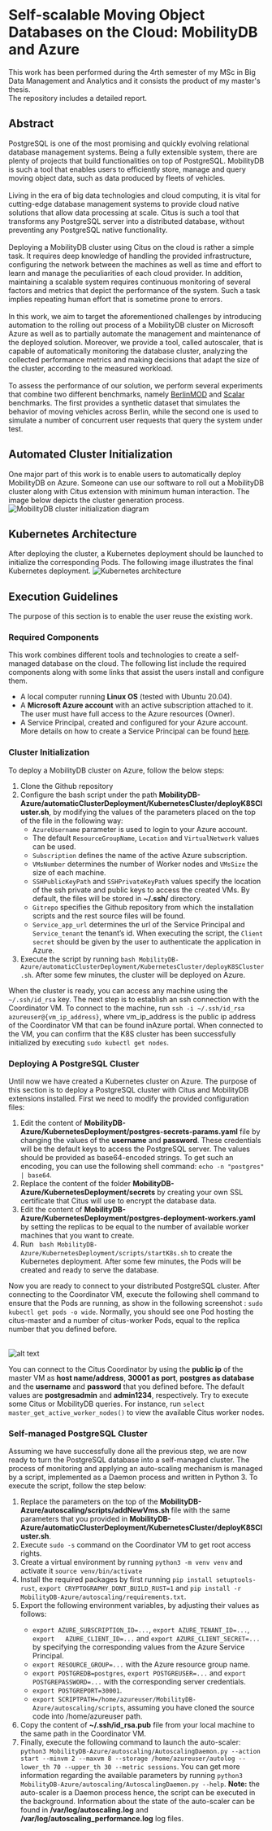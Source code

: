 # Self-scalable Moving Object Databases on the Cloud: MobilityDB and Azure

This work has been performed during the 4rth semester of my MSc in Big Data Management and Analytics and it consists the product of my master's thesis. <br> The repository includes a detailed report.

## Abstract
PostgreSQL is one of the most promising and quickly evolving relational
database management systems. Being a fully extensible system, there are plenty of
projects that build functionalities on top of PostgreSQL. MobilityDB is such a tool
that enables users to efficiently store, manage and query moving object data, such
as data produced by fleets of vehicles. <br><br>
Living in the era of big data technologies and cloud computing, it is vital for
cutting-edge database management systems to provide cloud native solutions that
allow data processing at scale. Citus is such a tool that transforms any PostgreSQL
server into a distributed database, without preventing any PostgreSQL native functionality.<br><br>
Deploying a MobilityDB cluster using Citus on the cloud is rather a simple
task. It requires deep knowledge of handling the provided infrastructure, configuring
the network between the machines as well as time and effort to learn and
manage the peculiarities of each cloud provider. In addition, maintaining a scalable
system requires continuous monitoring of several factors and metrics that depict
the performance of the system. Such a task implies repeating human effort that is
sometime prone to errors.<br><br>
In this work, we aim to target the aforementioned challenges by introducing
automation to the rolling out process of a MobilityDB cluster on Microsoft Azure
as well as to partially automate the management and maintenance of the deployed
solution. Moreover, we provide a tool, called autoscaler, that is capable of automatically
monitoring the database cluster, analyzing the collected performance metrics
and making decisions that adapt the size of the cluster, according to the measured
workload.<br><br>
To assess the performance of our solution, we perform several experiments that
combine two different benchmarks, namely [BerlinMOD](https://github.com/MobilityDB/MobilityDB-BerlinMOD) and [Scalar](https://distrinet.cs.kuleuven.be/software/scalar/) benchmarks.
The first provides a synthetic dataset that simulates the behavior of moving vehicles
across Berlin, while the second one is used to simulate a number of concurrent
user requests that query the system under test.

## Automated Cluster Initialization
One major part of this work is to enable users to automatically deploy MobilityDB on Azure. Someone can use our software to roll out a MobilityDB cluster along with Citus extension with minimum human interaction. The image below depicts the cluster generation process.
![MobilityDB cluster initialization diagram](readme_images/automaticClusterGeneration.svg)

## Kubernetes Architecture
After deploying the cluster, a Kubernetes deployment should be launched to initialize the corresponding Pods. The following image illustrates the final Kubernetes deployment.
![Kubernetes architecture](readme_images/K8S_Architecture-slides_version.jpg)

## Execution Guidelines

The purpose of this section is to enable the user reuse the existing work.

### Required Components
This work combines different tools and technologies to create a self-managed database on the cloud. The following list include the required components along with some links that assist the users install and configure them.

* A local computer running **Linux OS** (tested with Ubuntu 20.04).
* A **Microsoft Azure account** with an active subscription attached to it. The user must have full access to the Azure resources (Owner).
* A Service Principal, created and configured for your Azure account. More details on how to create a Service Principal can be found [here](https://docs.microsoft.com/en-us/azure/developer/python/configure-local-development-environment?tabs=cmd#required-components).

### Cluster Initialization
To deploy a MobilityDB cluster on Azure, follow the below steps:
<ol>
<li>Clone the Github repository</li>
<li>Configure the bash script under the path <strong>MobilityDB-Azure/automaticClusterDeployment/KubernetesCluster/deployK8SCluster.sh</strong>, by modifying the values of the parameters placed on the top of the file in the following way:
    <ul>
    <li><code>AzureUsername</code> parameter is used to login to your Azure account.</li>
    <li>The default <code>ResourceGroupName</code>, <code>Location</code> and <code>VirtualNetwork</code> values can be used.</li>
    <li><code>Subscription</code> defines the name of the active Azure subscription.</li>
    <li><code>VMsNumber</code> determines the number of Worker nodes and <code>VMsSize</code> the size of each machine.</li>
    <li><code>SSHPublicKeyPath</code> and <code>SSHPrivateKeyPath</code> values specify the location of the ssh private and public keys to access the created VMs. By default, the files will be stored in <strong>~/.ssh/</strong> directory.</li>
    <li><code>Gitrepo</code> specifies the Github repository from which the installation scripts and the rest source files will be found.</li>
    <li><code>Service_app_url</code> determines  the  url  of  the  Service  Principal  and <code>Service_tenant</code> the tenant’s id. When executing the script, the <code>Client secret</code> should be given by the user to authenticate the application in Azure.</li>
    </ul>
</li>
<li>Execute the script by running <code>bash MobilityDB-Azure/automaticClusterDeployment/KubernetesCluster/deployK8SCluster.sh</code>. After some few minutes, the cluster will be deployed on Azure.</li>
</ol>

When the cluster is ready, you can access any machine using the `~/.ssh/id_rsa` key. The next step is to establish an ssh connection with the Coordinator VM. To connect to the machine, run `ssh -i ~/.ssh/id_rsa azureuser@{vm_ip_address}`, where vm_ip_address is the public ip address of the Coordinator VM that can be found inAzure portal. When connected to the VM, you can confirm that the K8S cluster has been successfully initialized by executing `sudo kubectl get nodes`.

### Deploying A PostgreSQL Cluster

Until now we have created a Kubernetes cluster on Azure. The purpose of this section is to deploy a PostgreSQL cluster with Citus and MobilityDB extensions installed. First we need to modify the provided configuration files:
<ol>
<li>Edit the content of <strong>MobilityDB-Azure/KubernetesDeployment/postgres-secrets-params.yaml</strong> file by changing the values of the <strong>username</strong> and <strong>password</strong>. These credentials will be the default keys to access the PostgreSQL server.  The values should be provided as base64-encoded strings. To get such an encoding, you can use the following shell command: <code>echo -n "postgres" | base64</code>.</li>
<li>Replace the content of the folder <strong>MobilityDB-Azure/KubernetesDeployment/secrets</strong> by creating your own SSL certificate that Citus will use to encrypt the database data.</li>
<li>Edit the content of <strong>MobilityDB-Azure/KubernetesDeployment/postgres-deployment-workers.yaml</strong> by setting the replicas to be equal to the number of available worker machines that you want to create.</li>
<li>Run <code> bash MobilityDB-Azure/KubernetesDeployment/scripts/startK8s.sh</code> to create the Kubernetes deployment. After some few minutes, the Pods will be created and ready to serve the database.</li>
</ol>

Now you are ready to connect to your distributed PostgreSQL cluster. After connecting to the Coordinator VM, execute the following shell command to ensure that the Pods are running, as show in the following screenshot : `sudo kubectl get pods -o wide`. Normally, you should see one Pod hosting the citus-master and a number of citus-worker Pods, equal to the replica number that you defined before.<br><br>

![alt text](readme_images/pods_screenshot.png)

You can connect to the Citus Coordinator by using the **public ip** of the master VM as **host name/address**, **30001 as port**, **postgres as database** and the **username** and **password** that you defined before. The default values are **postgresadmin** and **admin1234**, respectively. Try to execute some Citus or MobilityDB queries. For instance, run `select master_get_active_worker_nodes()` to view the available Citus worker nodes.

### Self-managed PostgreSQL Cluster

Assuming we have successfully done all the previous step, we are now ready to turn the PostgreSQL database into a self-managed cluster. The process of monitoring and applying an auto-scaling mechanism is managed by a script, implemented as a Daemon process and written in Python 3. To execute the script, follow the step below:

<ol>
<li>Replace   the   parameters   on   the top of the <strong>MobilityDB-Azure/autoscaling/scripts/addNewVms.sh </strong> file with the same parameters that you provided in <strong>MobilityDB-Azure/automaticClusterDeployment/KubernetesCluster/deployK8SCluster.sh</strong>.</li>
<li>Execute <code>sudo -s</code> command on the Coordinator VM to get root access rights.</li>
<li>Create a virtual environment by running <code>python3 -m venv venv</code> and activate it <code>source venv/bin/activate</code></li>
<li>Install the required packages by first running <code>pip install setuptools-rust</code>, <code>export CRYPTOGRAPHY_DONT_BUILD_RUST=1</code> and <code>pip install -r MobilityDB-Azure/autoscaling/requirements.txt</code>.</li>
<li>Export the following environment variables, by adjusting their values as follows:</li>
    <ul>
    <li><code>export AZURE_SUBSCRIPTION_ID=...</code>, <code>export AZURE_TENANT_ID=...</code>, <code>export   AZURE_CLIENT_ID=...</code> and <code>export AZURE_CLIENT_SECRET=...</code> by specifying the corresponding values from the Azure Service Principal.</li>
    <li><code>export RESOURCE_GROUP=...</code> with the Azure resource group name.</li>
    <li><code>export POSTGREDB=postgres</code>, <code>export POSTGREUSER=...</code> and <code>export POSTGREPASSWORD=...</code> with the corresponding server credentials.</li>
    <li><code>export POSTGREPORT=30001</code>.</li>
    <li><code>export SCRIPTPATH=/home/azureuser/MobilityDB-Azure/autoscaling/scripts</code>, assuming you have cloned the source code into /home/azureuser path.</li>
    </ul>
<li>Copy the content of <strong>~/.ssh/id_rsa.pub</strong> file from your local machine to the same path in the Coordinator VM.</li>
<li>Finally, execute the following command to launch the auto-scaler: <code>python3 MobilityDB-Azure/autoscaling/AutoscalingDaemon.py --action start --minvm 2 --maxvm 8 --storage /home/azureuser/autolog --lower_th 70 --upper_th 30 --metric sessions</code>. You can get more information regarding the available parameters by running <code>python3 MobilityDB-Azure/autoscaling/AutoscalingDaemon.py --help</code>. <strong>Note:</strong> the auto-scaler is a Daemon process hence, the script can be executed in the background. Information about the state of the auto-scaler can be found in <strong>/var/log/autoscaling.log</strong> and <strong>/var/log/autoscaling_performance.log</strong> log files.</li>
</ol>
